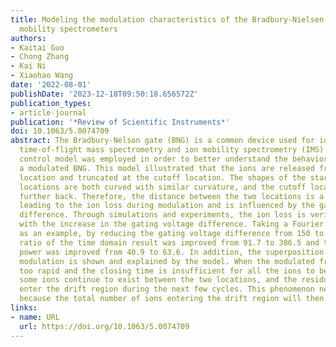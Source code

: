 ```yaml
---
title: Modeling the modulation characteristics of the Bradbury-Nielsen gate in ion
  mobility spectrometers
authors:
- Kaitai Guo
- Chong Zhang
- Kai Ni
- Xiaohao Wang
date: '2022-08-01'
publishDate: '2023-12-18T09:50:18.656572Z'
publication_types:
- article-journal
publication: '*Review of Scientific Instruments*'
doi: 10.1063/5.0074709
abstract: The Bradbury-Nelson gate (BNG) is a common device used for ion control in
  time-of-flight mass spectrometry and ion mobility spectrometry (IMS). A dual-location
  control model was employed in order to better understand the behavior of ions around
  a modulated BNG. This model illustrated that the ions are released from the starting
  location and truncated at the cutoff location. The shapes of the starting and cutoff
  locations are both curved with similar curvature, and the cutoff location is situated
  further back. Therefore, the distance between the two locations is a key parameter
  leading to the ion loss during modulation and is influenced by the gating voltage
  difference. Through simulations and experiments, the ion loss is verified to increase
  with the increase in the gating voltage difference. Taking a Fourier transform IMS
  as an example, by reducing the gating voltage difference from 150 to 50 V, the signal-to-noise
  ratio of the time domain result was improved from 91.7 to 386.5 and the resolving
  power was improved from 40.9 to 63.6. In addition, the superposition effect of multicycle
  modulation is shown and explained by the model. When the modulated frequency is
  too rapid and the closing time is insufficient for all the ions to be consumed,
  some ions continue to exist between the two locations, and the residual ions then
  enter the drift region during the next few cycles. This phenomenon needs to be avoided
  because the total number of ions entering the drift region will then increase uncontrollably.
links:
- name: URL
  url: https://doi.org/10.1063/5.0074709
---
```

